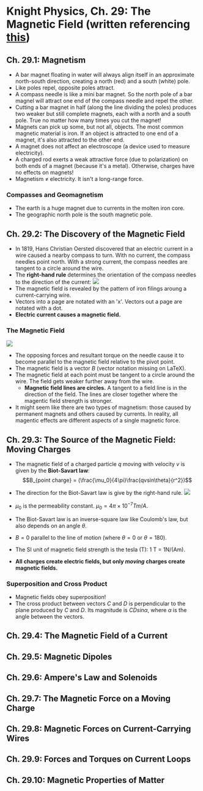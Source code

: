 # Knight Physics, Ch. 29: The Magnetic Field (written referencing [this](http://faculty.uml.edu/arthur_mittler/Teaching/95_144/Ch%2029%20Knight%204th.pdf))

## Ch. 29.1: Magnetism
- A bar magnet floating in water will always align itself in an approximate north-south direction, creating a north (red) and a south (white) pole.
- Like poles repel, opposite poles attract.
- A compass needle is like a mini bar magnet. So the north pole of a bar magnel will attract one end of the compass needle and repel the other.
- Cutting a bar magnet in half (along the line dividing the poles) produces two weaker but still complete magnets, each with a north and a south pole. True no matter how many times you cut the magnet!
- Magnets can pick up some, but not all, objects. The most common magnetic material is iron. If an object is attracted to one end of a magnet, it's also attracted to the other end. 
- A magnet does not affect an electroscope (a device used to measure electricity).
- A charged rod exerts a weak attractive force (due to polarization) on both ends of a magnet (because it's a metal). Otherwise, charges have no effects on magnets!
- Magnetism $\neq$ electricity. It isn't a long-range force.

### Compasses and Geomagnetism
- The earth is a huge magnet due to currents in the molten iron core.
- The geographic north pole is the south magnetic pole.

## Ch. 29.2: The Discovery of the Magnetic Field
- In 1819, Hans Christian Oersted discovered that an electric current in a wire caused a nearby compass to turn. With no current, the compass needles point north. With a strong current, the compass needles are tangent to a circle around the wire. 
- The **right-hand rule** determines the orientation of the compass needles to the direction of the current:
![](https://preview.ibb.co/gqE23y/Screen_Shot_2018_05_17_at_3_21_07_PM.png)
- The magnetic field is revealed by the pattern of iron filings aroung a current-carrying wire.
- Vectors into a page are notated with an 'x'. Vectors out a page are notated with a dot.
- **Electric current causes a magnetic field.**

### The Magnetic Field
![](https://image.ibb.co/csWX3y/Screen_Shot_2018_05_17_at_3_27_19_PM.png)

- The opposing forces and resultant torque on the needle cause it to become parallel to the magnetic field relative to the pivot point.
- The magnetic field is a vector $B$ (vector notation missing on LaTeX).
- The magnetic field at each point must be tangent to a circle around the wire. The field gets weaker further away from the wire.
	- **Magnetic field lines are circles.** A tangent to a field line is in the direction of the field. The lines are closer together where the magentic field strength is stronger.
- It might seem like there are two types of magnetism: those caused by permanent magnets and others caused by currents. In reality, all magentic effects are different aspects of a single magnetic force.

## Ch. 29.3: The Source of the Magnetic Field: Moving Charges
- The magnetic field of a charged particle $q$ moving with velocity $v$ is given by the **Biot-Savart law**: $$B_{point charge} = (\frac{\mu_0}{4\pi}\frac{qvsin\theta}{r^2})$$
- The direction for the Biot-Savart law is give by the right-hand rule.
![](https://image.ibb.co/hiLjiy/Screen_Shot_2018_05_17_at_3_41_28_PM.png)

- $\mu_0$ is the permeability constant. $\mu_0 = 4\pi \times 10^{-7} Tm/A$.
- The Biot-Savart law is an inverse-square law like Coulomb's law, but also depends on an angle $\theta$.
- $B = 0$ parallel to the line of motion (where $\theta = 0$ or $\theta = 180$).
- The SI unit of magnetic field strength is the tesla (T): 1 T = 1N/(Am).
- **All charges create electric fields, but only *moving* charges create magnetic fields.**

### Superposition and Cross Product
- Magnetic fields obey superposition!
- The cross product between vectors $C$ and $D$ is perpendicular to the plane produced by $C$ and $D$. Its magnitude is $CDsin\alpha$, where $\alpha$ is the angle between the vectors.

## Ch. 29.4: The Magnetic Field of a Current

## Ch. 29.5: Magnetic Dipoles

## Ch. 29.6: Ampere's Law and Solenoids

## Ch. 29.7: The Magnetic Force on a Moving Charge

## Ch. 29.8: Magnetic Forces on Current-Carrying Wires

## Ch. 29.9: Forces and Torques on Current Loops

## Ch. 29.10: Magnetic Properties of Matter
